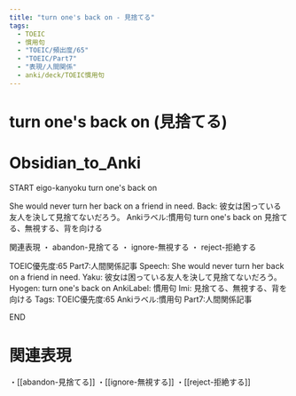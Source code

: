 ```yaml
---
title: "turn one's back on - 見捨てる"
tags:
  - TOEIC
  - 慣用句
  - "TOEIC/頻出度/65"
  - "TOEIC/Part7"
  - "表現/人間関係"
  - anki/deck/TOEIC慣用句
---
```


# turn one's back on (見捨てる)

# Obsidian_to_Anki
START
eigo-kanyoku
turn one's back on

She would never turn her back on a friend in need.
Back:
彼女は困っている友人を決して見捨てないだろう。
Ankiラベル:慣用句
turn one's back on
見捨てる、無視する、背を向ける

関連表現
・ abandon-見捨てる
・ ignore-無視する
・ reject-拒絶する

TOEIC優先度:65
Part7:人間関係記事
Speech: She would never turn her back on a friend in need.
Yaku: 彼女は困っている友人を決して見捨てないだろう。
Hyogen: turn one's back on
AnkiLabel: 慣用句
Imi: 見捨てる、無視する、背を向ける
Tags: TOEIC優先度:65 Ankiラベル:慣用句 Part7:人間関係記事
<!--ID: 1751241921946-->
END

# 関連表現
・[[abandon-見捨てる]]
・[[ignore-無視する]]
・[[reject-拒絶する]]

